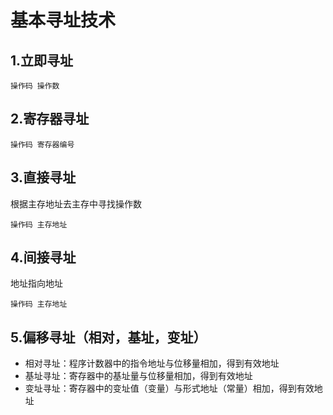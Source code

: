 # 基本寻址技术

## 1.立即寻址

```
操作码 操作数
```



## 2.寄存器寻址

```
操作码 寄存器编号
```



## 3.直接寻址

根据主存地址去主存中寻找操作数

```
操作码 主存地址
```



## 4.间接寻址

地址指向地址

```
操作码 主存地址
```



## 5.偏移寻址（相对，基址，变址）

* 相对寻址：程序计数器中的指令地址与位移量相加，得到有效地址
* 基址寻址：寄存器中的基址量与位移量相加，得到有效地址
* 变址寻址：寄存器中的变址值（变量）与形式地址（常量）相加，得到有效地址